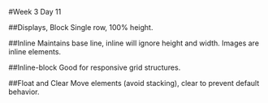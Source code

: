 #Week 3 Day 11

##Displays, Block
Single row, 100% height.

##Inline
Maintains base line, inline will ignore height and width. Images are inline elements.

##Inline-block
Good for responsive grid structures.

##Float and Clear
Move elements (avoid stacking), clear to prevent default behavior.
